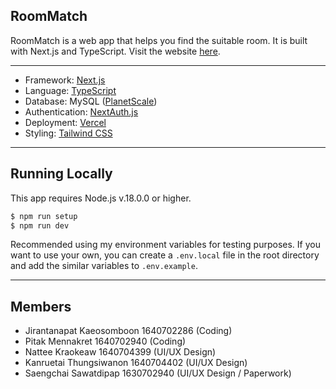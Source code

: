 
## RoomMatch
RoomMatch is a web app that helps you find the suitable room. It is built with Next.js and TypeScript.
Visit the website [here](https://roommatch.vercel.app/).

---

- Framework: [Next.js](https://nextjs.org/)
- Language: [TypeScript](https://www.typescriptlang.org/)
- Database: MySQL ([PlanetScale](https://planetscale.com/))
- Authentication: [NextAuth.js](https://next-auth.js.org/)
- Deployment: [Vercel](https://vercel.com/)
- Styling: [Tailwind CSS](https://tailwindcss.com/)

---

## Running Locally
This app requires Node.js v.18.0.0 or higher.
```bash
$ npm run setup
$ npm run dev
```
Recommended using my environment variables for testing purposes. If you want to use your own, you can create a `.env.local` file in the root directory and add the similar variables to `.env.example`.

---
## Members
- Jirantanapat Kaeosomboon 1640702286 (Coding)
- Pitak Mennakret 1640702940 (Coding)
- Nattee Kraokeaw 1640704399 (UI/UX Design)
- Kanruetai Thungsiwanon 1640704402 (UI/UX Design)
- Saengchai Sawatdipap 1630702940 (UI/UX Design / Paperwork)
